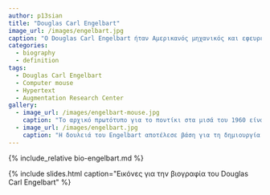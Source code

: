 ```yaml
---
author: p13sian
title: "Douglas Carl Engelbart"
image_url: /images/engelbart.jpg
caption: "Ο Douglas Carl Engelbart ήταν Αμερικανός μηχανικός και εφευρέτης. Είναι γνωστός ως o άνθρωπος που καθιέρωσε τον όρο «επικοινωνία ανθρώπου υπολογιστή (Human–Computer Interaction) HCI», τη δημιουργία του ποντικιού που χρησιμοποιούμε για την αλληλεπίδρασή μας με τον υπολογιστή αλλά και για τη δημιουργία του hypertext."
categories:
  - biography
  - definition
tags:
  - Douglas Carl Engelbart
  - Computer mouse
  - Hypertext
  - Augmentation Research Center
gallery:
  - image_url: /images/engelbart-mouse.jpg
    caption: "Το αρχικό πρωτότυπο για το ποντίκι στα μισά του 1960 είναι ακριβώς το ίδιο μορφολογικά με τις αντίστοιχες συσκευές που παράγονται με μεγάλη επιτυχία πενήντα χρόνια μετά, αν και φυσικά έχουν βελτιωθεί πολλές επιμέρους λειτουργικές ιδιότητές του."
  - image_url: /images/engelbart.jpg
    caption: "Η δουλειά του Engelbart αποτέλεσε βάση για τη δημιουργία αρκετών τεχνολογιών που χρησιμοποιούμε σήμερα, η φιλοσοφία του ποντικιού ως αντικείμενο διάδρασης με τους υπολογιστές παραμένει ίδια ακόμα και σήμερα."
---
```


{% include_relative bio-engelbart.md %}

{% include slides.html caption="Εικόνες για την βιογραφία του Douglas Carl Engelbart" %}
